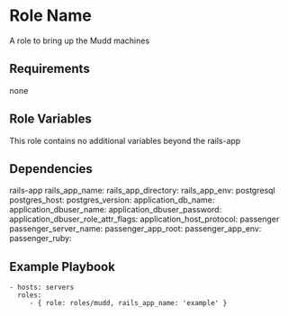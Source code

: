 Role Name
=========

A role to bring up the Mudd machines

Requirements
------------

none

Role Variables
--------------

This role contains no additional variables beyond the rails-app

Dependencies
------------

rails-app
  rails_app_name: 
  rails_app_directory:
  rails_app_env: 
postgresql
  postgres_host: 
  postgres_version:
  application_db_name: 
  application_dbuser_name: 
  application_dbuser_password:
  application_dbuser_role_attr_flags: 
  application_host_protocol:
passenger
  passenger_server_name:
  passenger_app_root:
  passenger_app_env:
  passenger_ruby:

Example Playbook
----------------

    - hosts: servers
      roles:
         - { role: roles/mudd, rails_app_name: 'example' }
